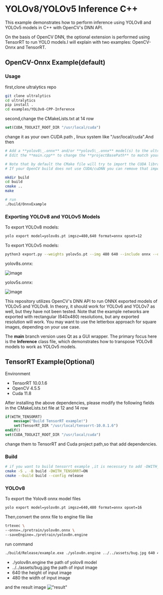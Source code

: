 # YOLOv8/YOLOv5 Inference C++

This example demonstrates how to perform inference using YOLOv8 and YOLOv5 models in C++ with OpenCV's DNN API.

On the basis of OpenCV DNN, the optional extension is performed using TensorRT to run YOLO models.I will explain with two examples: OpenCV-Onnx and TensorRT.

## OpenCV-Onnx Example(default)

### Usage

first,clone ultralytics repo

```bash
git clone ultralytics
cd ultralytics
pip install .
cd examples/YOLOv8-CPP-Inference
```

second,change the CMakeLists.txt at 14 row

```cmake
set(CUDA_TOOLKIT_ROOT_DIR "/usr/local/cuda")
```

change it as your own CUDA path , linux system like "/usr/local/cuda".And then

```bash
# Add a **yolov8\_.onnx** and/or **yolov5\_.onnx** model(s) to the ultralytics folder.
# Edit the **main.cpp** to change the **projectBasePath** to match your user.

# Note that by default the CMake file will try to import the CUDA library to be used with the OpenCVs dnn (cuDNN) GPU Inference.
# If your OpenCV build does not use CUDA/cuDNN you can remove that import call and run the example on CPU.

mkdir build
cd build
cmake ..
make

# run
./build/OnnxExample
```

### Exporting YOLOv8 and YOLOv5 Models

To export YOLOv8 models:

```bash
yolo export model=yolov8s.pt imgsz=480,640 format=onnx opset=12
```

To export YOLOv5 models:

```bash
python3 export.py --weights yolov5s.pt --img 480 640 --include onnx --opset 12
```

yolov8s.onnx:

![image](https://user-images.githubusercontent.com/40023722/217356132-a4cecf2e-2729-4acb-b80a-6559022d7707.png)

yolov5s.onnx:

![image](https://user-images.githubusercontent.com/40023722/217357005-07464492-d1da-42e3-98a7-fc753f87d5e6.png)

This repository utilizes OpenCV's DNN API to run ONNX exported models of YOLOv5 and YOLOv8. In theory, it should work for YOLOv6 and YOLOv7 as well, but they have not been tested. Note that the example networks are exported with rectangular (640x480) resolutions, but any exported resolution will work. You may want to use the letterbox approach for square images, depending on your use case.

The **main** branch version uses Qt as a GUI wrapper. The primary focus here is the **Inference** class file, which demonstrates how to transpose YOLOv8 models to work as YOLOv5 models.

## TensorRT Example(Optional)

Environment

- TensorRT 10.0.1.6
- OpenCV 4.5.5
- Cuda 11.8

After installing the above dependencies, please modify the following fields in the CMakeLists.txt file at 12 and 14 row

```cmake
if(WITH_TENSORRT)
    message("Build TensorRT example!")
    set(TensorRT_DIR "/usr/local/tensorrt-10.0.1.6")
endif()
set(CUDA_TOOLKIT_ROOT_DIR "/usr/local/cuda")
```

change them to TensorRT and Cuda project path,so that add dependencies.

### Build

```bash
# if you want to build tensorrt example ,it is necessary to add -DWITH_TENSORRT=ON.
cmake -S . -B build -DWITH_TENSORRT=ON
cmake --build build --config release
```

### YOLOv8

To export the Yolov8 onnx model files

```bash
yolo export model=yolov8n.pt imgsz=640,480 format=onnx opset=16
```

Then,convert the onnx file to engine file like

```bash
trtexec \
--onnx=./pretrain/yolov8n.onnx \
--saveEngine=./pretrain/yolov8n.engine
```

run command

```bash
./build/Release/example.exe ./yolov8n.engine ../../assets/bug.jpg 640 480
```

- ./yolov8n.engine the path of yolov8 model
- ../../assets/bug.jpg the path of input image
- 640 the height of input image
- 480 the width of input image

and the result image
!["result"](https://github.com/user-attachments/assets/bc0736a9-238a-4420-a02f-b522979140b1)
